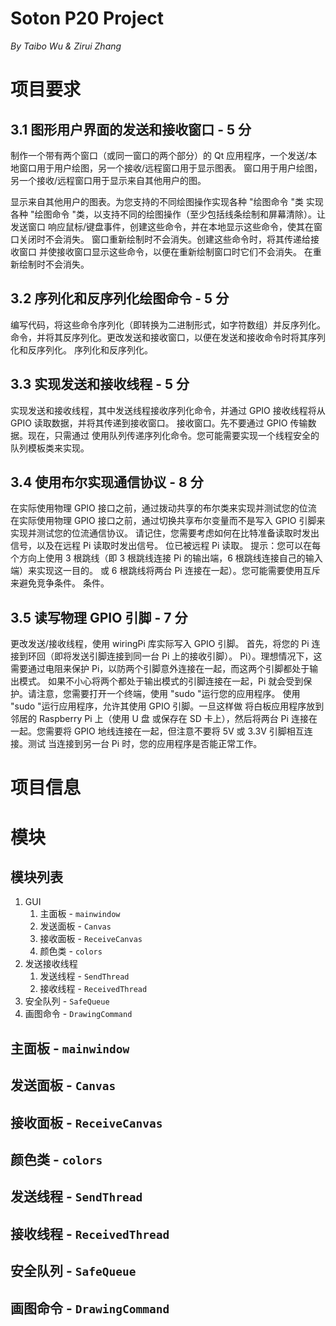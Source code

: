 # Soton P20 Project
*By Taibo Wu & Zirui Zhang*

# 项目要求

## 3.1 图形用户界面的发送和接收窗口 - 5 分

制作一个带有两个窗口（或同一窗口的两个部分）的 Qt 应用程序，一个发送/本地窗口用于用户绘图，另一个接收/远程窗口用于显示图表。
窗口用于用户绘图，另一个接收/远程窗口用于显示来自其他用户的图。

显示来自其他用户的图表。为您支持的不同绘图操作实现各种 "绘图命令 "类
实现各种 "绘图命令 "类，以支持不同的绘图操作（至少包括线条绘制和屏幕清除）。让发送窗口
响应鼠标/键盘事件，创建这些命令，并在本地显示这些命令，使其在窗口关闭时不会消失。
窗口重新绘制时不会消失。创建这些命令时，将其传递给接收窗口
并使接收窗口显示这些命令，以便在重新绘制窗口时它们不会消失。
在重新绘制时不会消失。


## 3.2 序列化和反序列化绘图命令 - 5 分

编写代码，将这些命令序列化（即转换为二进制形式，如字符数组）并反序列化。
命令，并将其反序列化。更改发送和接收窗口，以便在发送和接收命令时将其序列化和反序列化。
序列化和反序列化。


## 3.3 实现发送和接收线程 - 5 分

实现发送和接收线程，其中发送线程接收序列化命令，并通过 GPIO
接收线程将从 GPIO 读取数据，并将其传递到接收窗口。
接收窗口。先不要通过 GPIO 传输数据。现在，只需通过
使用队列传递序列化命令。您可能需要实现一个线程安全的
队列模板类来实现。


## 3.4 使用布尔实现通信协议 - 8 分

在实际使用物理 GPIO 接口之前，通过拨动共享的布尔类来实现并测试您的位流
在实际使用物理 GPIO 接口之前，通过切换共享布尔变量而不是写入 GPIO 引脚来实现并测试您的位流通信协议。
请记住，您需要考虑如何在比特准备读取时发出信号，以及在远程 Pi 读取时发出信号。
位已被远程 Pi 读取。
提示：您可以在每个方向上使用 3 根跳线（即 3 根跳线连接 Pi 的输出端，6 根跳线连接自己的输入端）来实现这一目的。
或 6 根跳线将两台 Pi 连接在一起）。您可能需要使用互斥来避免竞争条件。
条件。


## 3.5 读写物理 GPIO 引脚 - 7 分

更改发送/接收线程，使用 wiringPi 库实际写入 GPIO 引脚。
首先，将您的 Pi 连接到环回（即将发送引脚连接到同一台 Pi 上的接收引脚）。
Pi）。理想情况下，这需要通过电阻来保护 Pi，以防两个引脚意外连接在一起，而这两个引脚都处于输出模式。
如果不小心将两个都处于输出模式的引脚连接在一起，Pi 就会受到保护。请注意，您需要打开一个终端，使用 "sudo "运行您的应用程序。
使用 "sudo "运行应用程序，允许其使用 GPIO 引脚。一旦这样做
将白板应用程序放到邻居的 Raspberry Pi 上（使用 U 盘
或保存在 SD 卡上），然后将两台 Pi 连接在一起。您需要将
GPIO 地线连接在一起，但注意不要将 5V 或 3.3V 引脚相互连接。测试
当连接到另一台 Pi 时，您的应用程序是否能正常工作。

# 项目信息

# 模块

## 模块列表

1. GUI
   1. 主面板 - `mainwindow`
   2. 发送面板 - `Canvas`
   3. 接收面板 - `ReceiveCanvas`
   4. 颜色类 - `colors`
2. 发送接收线程
   1. 发送线程 - `SendThread`
   2. 接收线程 - `ReceivedThread`
3. 安全队列 - `SafeQueue`
4. 画图命令 - `DrawingCommand`

## 主面板 - `mainwindow`

## 发送面板 - `Canvas`

## 接收面板 - `ReceiveCanvas`

## 颜色类 - `colors`

## 发送线程 - `SendThread`

## 接收线程 - `ReceivedThread`

## 安全队列 - `SafeQueue`

## 画图命令 - `DrawingCommand`